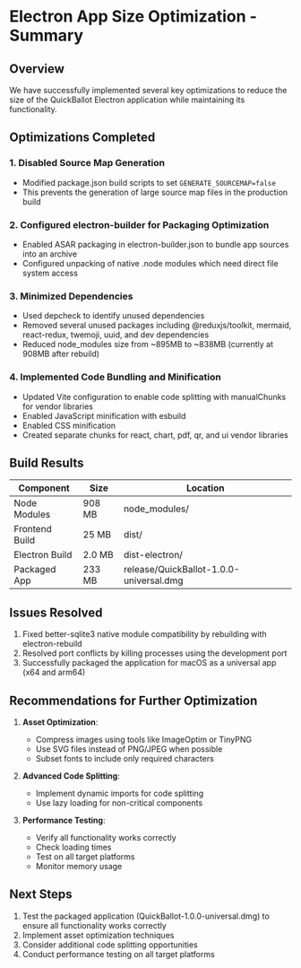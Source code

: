 # Electron App Size Optimization - Summary

## Overview
We have successfully implemented several key optimizations to reduce the size of the QuickBallot Electron application while maintaining its functionality.

## Optimizations Completed

### 1. Disabled Source Map Generation
- Modified package.json build scripts to set `GENERATE_SOURCEMAP=false`
- This prevents the generation of large source map files in the production build

### 2. Configured electron-builder for Packaging Optimization
- Enabled ASAR packaging in electron-builder.json to bundle app sources into an archive
- Configured unpacking of native .node modules which need direct file system access

### 3. Minimized Dependencies
- Used depcheck to identify unused dependencies
- Removed several unused packages including @reduxjs/toolkit, mermaid, react-redux, twemoji, uuid, and dev dependencies
- Reduced node_modules size from ~895MB to ~838MB (currently at 908MB after rebuild)

### 4. Implemented Code Bundling and Minification
- Updated Vite configuration to enable code splitting with manualChunks for vendor libraries
- Enabled JavaScript minification with esbuild
- Enabled CSS minification
- Created separate chunks for react, chart, pdf, qr, and ui vendor libraries

## Build Results

| Component | Size | Location |
|-----------|------|----------|
| Node Modules | 908 MB | node_modules/ |
| Frontend Build | 25 MB | dist/ |
| Electron Build | 2.0 MB | dist-electron/ |
| Packaged App | 233 MB | release/QuickBallot-1.0.0-universal.dmg |

## Issues Resolved

1. Fixed better-sqlite3 native module compatibility by rebuilding with electron-rebuild
2. Resolved port conflicts by killing processes using the development port
3. Successfully packaged the application for macOS as a universal app (x64 and arm64)

## Recommendations for Further Optimization

1. **Asset Optimization**:
   - Compress images using tools like ImageOptim or TinyPNG
   - Use SVG files instead of PNG/JPEG when possible
   - Subset fonts to include only required characters

2. **Advanced Code Splitting**:
   - Implement dynamic imports for code splitting
   - Use lazy loading for non-critical components

3. **Performance Testing**:
   - Verify all functionality works correctly
   - Check loading times
   - Test on all target platforms
   - Monitor memory usage

## Next Steps

1. Test the packaged application (QuickBallot-1.0.0-universal.dmg) to ensure all functionality works correctly
2. Implement asset optimization techniques
3. Consider additional code splitting opportunities
4. Conduct performance testing on all target platforms
